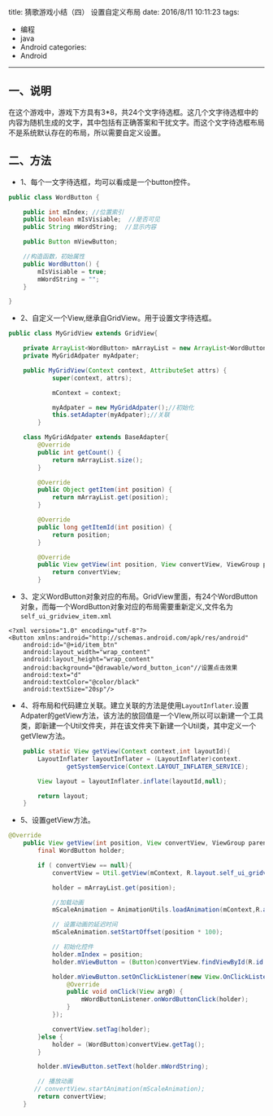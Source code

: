 title: 猜歌游戏小结（四） 设置自定义布局
date: 2016/8/11 10:11:23
tags:
- 编程
- java
- Android
categories:
- Android
---

## 一、说明
在这个游戏中，游戏下方具有3*8，共24个文字待选框。这几个文字待选框中的内容为随机生成的文字，其中包括有正确答案和干扰文字。而这个文字待选框布局不是系统默认存在的布局，所以需要自定义设置。

<!-- more -->

## 二、方法
- 1、每个一文字待选框，均可以看成是一个button控件。

```java
public class WordButton {

    public int mIndex; //位置索引
    public boolean mIsVisiable;  //是否可见
    public String mWordString;  //显示内容

    public Button mViewButton;

    //构造函数，初始属性
    public WordButton() {
        mIsVisiable = true;
        mWordString = "";
    }

}
```

- 2、自定义一个View,继承自GridView。用于设置文字待选框。

```java
public class MyGridView extends GridView{

    private ArrayList<WordButton> mArrayList = new ArrayList<WordButton>();
    private MyGridAdpater myAdpater;

    public MyGridView(Context context, AttributeSet attrs) {
            super(context, attrs);

            mContext = context;

            myAdpater = new MyGridAdpater();//初始化
            this.setAdapter(myAdpater);//关联
        }

    class MyGridAdpater extends BaseAdapter{
        @Override
        public int getCount() {
            return mArrayList.size();
        }

        @Override
        public Object getItem(int position) {
            return mArrayList.get(position);
        }

        @Override
        public long getItemId(int position) {
            return position;
        }

        @Override
        public View getView(int position, View convertView, ViewGroup parent) {
            return convertView;
        }
```

- 3、定义WordButton对象对应的布局。GridView里面，有24个WordButton对象，而每一个WordButton对象对应的布局需要重新定义,文件名为`self_ui_gridview_item.xml`
```
<?xml version="1.0" encoding="utf-8"?>
<Button xmlns:android="http://schemas.android.com/apk/res/android"
    android:id="@+id/item_btn"
    android:layout_width="wrap_content"
    android:layout_height="wrap_content"
    android:background="@drawable/word_button_icon"//设置点击效果
    android:text="d"
    android:textColor="@color/black"
    android:textSize="20sp"/>
```

- 4、将布局和代码建立关联。建立关联的方法是使用`LayoutInflater`.设置Adpater的getView方法，该方法的放回值是一个VIew,所以可以新建一个工具类，即新建一个Util文件夹，并在该文件夹下新建一个Util类，其中定义一个getVIew方法。

```java
    public static View getView(Context context,int layoutId){
        LayoutInflater layoutInflater = (LayoutInflater)context.
                getSystemService(Context.LAYOUT_INFLATER_SERVICE);

        View layout = layoutInflater.inflate(layoutId,null);

        return layout;
    }
```

- 5、设置getView方法。

```java
@Override
    public View getView(int position, View convertView, ViewGroup parent) {
        final WordButton holder;

        if ( convertView == null){
            convertView = Util.getView(mContext, R.layout.self_ui_gridview_item);

            holder = mArrayList.get(position);

            //加载动画
            mScaleAnimation = AnimationUtils.loadAnimation(mContext,R.anim.scale);

            // 设置动画的延迟时间
            mScaleAnimation.setStartOffset(position * 100);

			// 初始化控件
            holder.mIndex = position;
            holder.mViewButton = (Button)convertView.findViewById(R.id.item_btn);

            holder.mViewButton.setOnClickListener(new View.OnClickListener(){
                @Override
                public void onClick(View arg0) {
                    mWordButtonListener.onWordButtonClick(holder);
                }
            });

            convertView.setTag(holder);
        }else {
            holder = (WordButton)convertView.getTag();
        }

        holder.mViewButton.setText(holder.mWordString);

        // 播放动画
       // convertView.startAnimation(mScaleAnimation);
        return convertView;
    }
```
